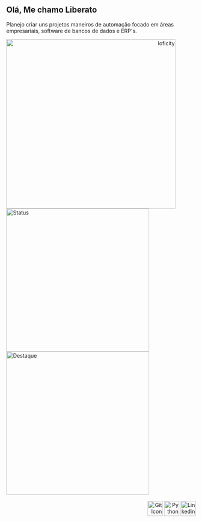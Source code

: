 ## Olá, Me chamo Liberato

Planejo criar uns projetos maneiros de automação focado em áreas empresariais, software de bancos de dados e ERP's.

<div align="right">
  <img 
    align="left" 
    alt="loficity" 
    width="450px" 
    src="https://github.com/HyunCafe/HyunCafe/raw/main/assests/loficity.gif" 
  />

  <div style="display: inline-block; text-align: left;">
    <a href="https://github.com/anuraghazra/github-readme-stats">
      <img 
        alt="Status" 
        width="380px" 
        src="https://github-readme-stats.vercel.app/api?username=gitdionysos&show_icons=true&theme=tokyonight&custom_title=Status" 
      />
    </a>
    <img 
      alt="Destaque" 
      width="380px" 
      src="https://github-readme-stats.vercel.app/api/pin/?username=gitdionysos&repo=gitdionysos&theme=tokyonight" 
    />
  </div>
</div>

<br>

<div align="right">
  <img 
    alt="Git Icon" 
    height="40" 
    width="40" 
    src="https://icongr.am/devicon/git-plain.svg?size=128&color=c1bbd3" 
  />
  <img 
    alt="Python Icon" 
    height="40" 
    width="40" 
    src="https://icongr.am/devicon/python-plain-wordmark.svg?size=128&color=c1bbd3" 
  />
  <img
    alt="Linkedin Icon" 
    height="40" 
    width="40" 
    src="https://icongr.am/devicon/linkedin-plain.svg?size=128&color=c1bbd3" 
  />
</div>
